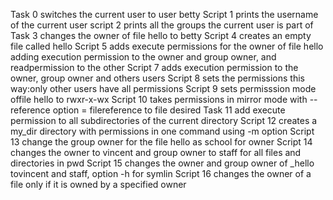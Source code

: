 Task 0 switches the current user to user betty 
Script 1 prints the username of the current user
script 2 prints all the groups the current user is part of
Task 3 changes the owner of file hello to betty
Script 4 creates an empty file called hello
Script 5 adds execute permissions for the owner of file hello
adding execution permission to the owner and group owner, and readpermission to the other
Script 7 adds execution permission to the owner, group owner and others users
Script 8 sets the permissions this way:only other users have all permissions
Script 9 sets permisssion mode offile hello to rwxr-x-wx
Script 10 takes permissions in mirror mode with --reference option = filereference to file desired
Task 11 add execute permission to all subdirectories of the current directory
Script 12 creates a my_dir directory with permissions in one command using -m option
Script 13 change the group owner for the file hello as school for owner
Script 14 changes the owner to vincent and group owner to staff for all files and directories in pwd
Script 15 changes the owner and group owner of _hello tovincent and staff, option -h for symlin
Script 16 changes the owner of a file only if it is owned by a specified owner
